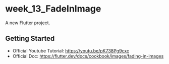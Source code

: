 # week_13_FadeInImage

A new Flutter project.

## Getting Started

- Official Youtube Tutorial: https://youtu.be/pK738Pg9cxc
- Official Doc: https://flutter.dev/docs/cookbook/images/fading-in-images